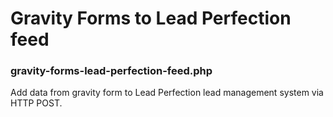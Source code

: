 # Gravity Forms to Lead Perfection feed
### gravity-forms-lead-perfection-feed.php

Add data from gravity form to Lead Perfection lead management system via HTTP POST.
